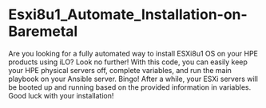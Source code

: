 # Esxi8u1_Automate_Installation-on-Baremetal
Are you looking for a fully automated way to install ESXi8u1 OS on your HPE products using iLO? 
Look no further! With this code, you can easily keep your HPE physical servers off, complete variables, and run the main playbook on your Ansible server. 
Bingo! After a while, your ESXi servers will be booted up and running based on the provided information in variables. 
Good luck with your installation!
